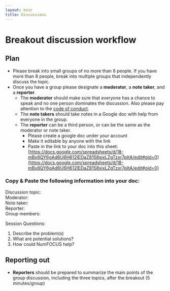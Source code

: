 ```yaml
---
layout: misc
title: Discussions
---
```



# Breakout discussion workflow

## Plan

- Please break into small groups of no more than 8 people. If you have more than 8 people, break into multiple groups that independently discuss the topic. 
- Once you have a group please designate a **moderator**, a **note taker**, and a **reporter**.
	- The **moderator** should make sure that everyone has a chance to speak and no one person dominates the discussion. Also please pay attention to the [code of conduct](https://www.numfocus.org/code-of-conduct).
	-  The **note takers** should take notes in a Google doc with help from everyone in the group.
	-  The **reporter** can be a third person, or can be the same as the moderator or note taker. 
		-  Please create a google doc under your account
		-  Make it editable by anyone with the link
		-  Paste in the link to your doc into this sheet: [https://docs.google.com/spreadsheets/d/18-mBx8QY6gAd6U6H612lEDaZ8158sjxLZgTzxr7pItA/edit#gid=0](https://docs.google.com/spreadsheets/d/18-mBx8QY6gAd6U6H612lEDaZ8158sjxLZgTzxr7pItA/edit#gid=0)

### Copy & Paste the following information into your doc:

Discussion topic:  
Moderator:  
Note taker:  
Reporter:  
Group members:  

Session Questions:

1. Describe the problem(s)
2. What are potential solutions?  
3. How could NumFOCUS help?



## Reporting out

- **Reporters** should be prepared to summarize the main points of the group discussion, including the three topics, after the breakout (5 minutes/group)
